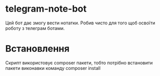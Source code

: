 # telegram-note-bot
Цей бот дає змогу вести нотатки. Робив чисто для того щоб освоїти роботу з телеграм ботами.

# Встановлення
Скрипт використовує composer пакети, тобто потрібно встановити пакети виконавки команду
    composer install
    
 
